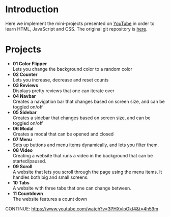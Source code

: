 # Introduction
Here we implement the mini-projects presented on [YouTube](https://www.youtube.com/watch?v=3PHXvlpOkf4) in order to learn HTML, JavaScript and CSS. The original git repository is [here](https://github.com/john-smilga/javascript-basic-projects/tree/master).

# Projects

* **01 Color Flipper**  
  Lets you change the background color to a random color
* **02 Counter**  
  Lets you increase, decrease and reset counts
* **03 Reviews**  
  Displays pretty reviews that one can iterate over
* **04 Navbar**  
  Creates a navigation bar that changes based on screen size, and can be toggled on/off
* **05 Sidebar**  
  Creates a sidebar that changes based on screen size, and can be toggled on/off
* **06 Modal**  
  Creates a modal that can be opened and closed
* **07 Menu**  
  Sets up buttons and menu items dynamically, and lets you filter them.
* **08 Video**  
  Creating a website that runs a video in the background that can be started/paused.
* **09 Scroll**    
  A website that lets you scroll through the page using the menu items. It handles both big and small screens.
* **10 Tabs**  
  A website with three tabs that one can change between.
* **11 Countdown**  
  The website features a count down

CONTINUE: https://www.youtube.com/watch?v=3PHXvlpOkf4&t=4h59m
  